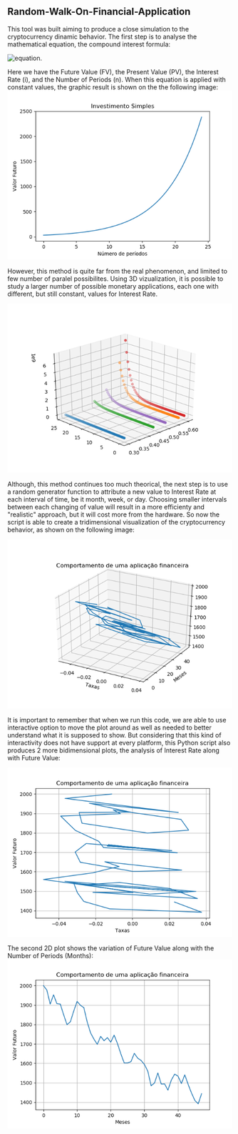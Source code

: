 ## Random-Walk-On-Financial-Application
This tool was built aiming to produce a close simulation to the cryptocurrency dinamic behavior.
The first step is to analyse the mathematical equation, the compound interest formula:

![equation](http://www.sciweavers.org/tex2img.php?eq=FV%20%3D%20PV%20%20\times%20%20%20\big(1\big%20%2B%20i\big)^{\eta}%20&bc=White&fc=Black&im=png&fs=12&ff=mathdesign&edit=0).

Here we have the Future Value (FV), the Present Value (PV), the Interest Rate (i), and the Number of Periods (n).
When this equation is applied with constant values, the graphic result is shown on the the following image:
![alt text](https://github.com/Heictor/Random-Walk-On-Financial-Application/blob/master/SimpleApplication_1.png)

However, this method is quite far from the real phenomenon, and limited to few number of paralel possibilites.
Using 3D vizualization, it is possible to study a larger number of possible monetary applications, each one with different, but still constant, values for Interest Rate.

![alt text](https://github.com/Heictor/Random-Walk-On-Financial-Application/blob/master/Figure_1.png)

Although, this method continues too much theorical, the next step is to use a random generator function to attribute a new value to Interest Rate at each interval of time, be it month, week, or day. Choosing smaller intervals between each changing of value will result in a more efficienty and "realistic" approach, but it will cost more from the hardware.
So now the script is able to create a tridimensional visualization of the cryptocurrency behavior, as shown on the following image:

![alt text](https://github.com/Heictor/Random-Walk-On-Financial-Application/blob/master/3D_i_n_FV.png)

It is important to remember that when we run this code, we are able to use interactive option to move the plot around as well as needed to better understand what it is supposed to show. But considering that this kind of interactivity does not have support at every platform, this Python script also produces 2 more bidimensional plots, the analysis of Interest Rate along with Future Value:

![alt text](https://github.com/Heictor/Random-Walk-On-Financial-Application/blob/master/i_FV.png)

The second 2D plot shows the variation of Future Value along with the Number of Periods (Months):
![alt text](https://github.com/Heictor/Random-Walk-On-Financial-Application/blob/master/n_FV.png)
